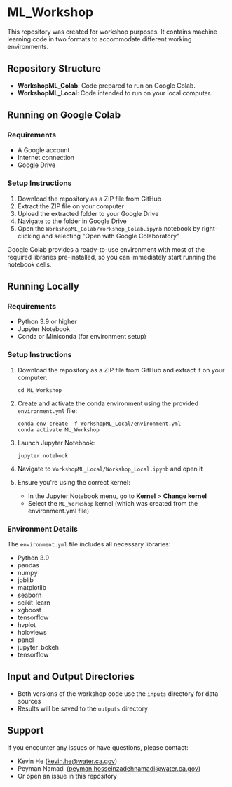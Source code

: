 # ML_Workshop

This repository was created for workshop purposes. It contains machine learning code in two formats to accommodate different working environments.

## Repository Structure

- **WorkshopML_Colab**: Code prepared to run on Google Colab.
- **WorkshopML_Local**: Code intended to run on your local computer.

## Running on Google Colab

### Requirements
- A Google account
- Internet connection
- Google Drive

### Setup Instructions
1. Download the repository as a ZIP file from GitHub
2. Extract the ZIP file on your computer
3. Upload the extracted folder to your Google Drive
4. Navigate to the folder in Google Drive
5. Open the `WorkshopML_Colab/Workshop_Colab.ipynb` notebook by right-clicking and selecting "Open with Google Colaboratory"

Google Colab provides a ready-to-use environment with most of the required libraries pre-installed, so you can immediately start running the notebook cells.

## Running Locally

### Requirements
- Python 3.9 or higher
- Jupyter Notebook
- Conda or Miniconda (for environment setup)

### Setup Instructions

1. Download the repository as a ZIP file from GitHub and extract it on your computer:
   ```
   cd ML_Workshop
   ```

2. Create and activate the conda environment using the provided `environment.yml` file:
   ```
   conda env create -f WorkshopML_Local/environment.yml
   conda activate ML_Workshop
   ```

3. Launch Jupyter Notebook:
   ```
   jupyter notebook
   ```

4. Navigate to `WorkshopML_Local/Workshop_Local.ipynb` and open it

5. Ensure you're using the correct kernel:
   - In the Jupyter Notebook menu, go to **Kernel** > **Change kernel**
   - Select the `ML_Workshop` kernel (which was created from the environment.yml file)

### Environment Details

The `environment.yml` file includes all necessary libraries:
- Python 3.9
- pandas
- numpy
- joblib
- matplotlib
- seaborn
- scikit-learn
- xgboost
- tensorflow
- hvplot
- holoviews
- panel
- jupyter_bokeh
- tensorflow

## Input and Output Directories

- Both versions of the workshop code use the `inputs` directory for data sources
- Results will be saved to the `outputs` directory

## Support

If you encounter any issues or have questions, please contact:
- Kevin He (kevin.he@water.ca.gov) 
- Peyman Namadi (peyman.hosseinzadehnamadi@water.ca.gov)
- Or open an issue in this repository
